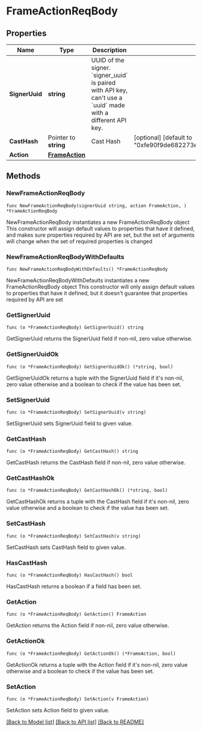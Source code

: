 # FrameActionReqBody

## Properties

Name | Type | Description | Notes
------------ | ------------- | ------------- | -------------
**SignerUuid** | **string** | UUID of the signer. &#x60;signer_uuid&#x60; is paired with API key, can&#39;t use a &#x60;uuid&#x60; made with a different API key.  | 
**CastHash** | Pointer to **string** | Cast Hash | [optional] [default to "0xfe90f9de682273e05b201629ad2338bdcd89b6be"]
**Action** | [**FrameAction**](FrameAction.md) |  | 

## Methods

### NewFrameActionReqBody

`func NewFrameActionReqBody(signerUuid string, action FrameAction, ) *FrameActionReqBody`

NewFrameActionReqBody instantiates a new FrameActionReqBody object
This constructor will assign default values to properties that have it defined,
and makes sure properties required by API are set, but the set of arguments
will change when the set of required properties is changed

### NewFrameActionReqBodyWithDefaults

`func NewFrameActionReqBodyWithDefaults() *FrameActionReqBody`

NewFrameActionReqBodyWithDefaults instantiates a new FrameActionReqBody object
This constructor will only assign default values to properties that have it defined,
but it doesn't guarantee that properties required by API are set

### GetSignerUuid

`func (o *FrameActionReqBody) GetSignerUuid() string`

GetSignerUuid returns the SignerUuid field if non-nil, zero value otherwise.

### GetSignerUuidOk

`func (o *FrameActionReqBody) GetSignerUuidOk() (*string, bool)`

GetSignerUuidOk returns a tuple with the SignerUuid field if it's non-nil, zero value otherwise
and a boolean to check if the value has been set.

### SetSignerUuid

`func (o *FrameActionReqBody) SetSignerUuid(v string)`

SetSignerUuid sets SignerUuid field to given value.


### GetCastHash

`func (o *FrameActionReqBody) GetCastHash() string`

GetCastHash returns the CastHash field if non-nil, zero value otherwise.

### GetCastHashOk

`func (o *FrameActionReqBody) GetCastHashOk() (*string, bool)`

GetCastHashOk returns a tuple with the CastHash field if it's non-nil, zero value otherwise
and a boolean to check if the value has been set.

### SetCastHash

`func (o *FrameActionReqBody) SetCastHash(v string)`

SetCastHash sets CastHash field to given value.

### HasCastHash

`func (o *FrameActionReqBody) HasCastHash() bool`

HasCastHash returns a boolean if a field has been set.

### GetAction

`func (o *FrameActionReqBody) GetAction() FrameAction`

GetAction returns the Action field if non-nil, zero value otherwise.

### GetActionOk

`func (o *FrameActionReqBody) GetActionOk() (*FrameAction, bool)`

GetActionOk returns a tuple with the Action field if it's non-nil, zero value otherwise
and a boolean to check if the value has been set.

### SetAction

`func (o *FrameActionReqBody) SetAction(v FrameAction)`

SetAction sets Action field to given value.



[[Back to Model list]](../README.md#documentation-for-models) [[Back to API list]](../README.md#documentation-for-api-endpoints) [[Back to README]](../README.md)


